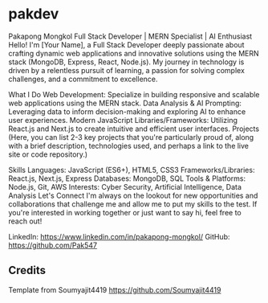 # pakdev

Pakapong Mongkol
Full Stack Developer | MERN Specialist | AI Enthusiast
Hello! I'm [Your Name], a Full Stack Developer deeply passionate about crafting dynamic web applications and innovative solutions using the MERN stack (MongoDB, Express, React, Node.js). My journey in technology is driven by a relentless pursuit of learning, a passion for solving complex challenges, and a commitment to excellence.

What I Do
Web Development: Specialize in building responsive and scalable web applications using the MERN stack.
Data Analysis & AI Prompting: Leveraging data to inform decision-making and exploring AI to enhance user experiences.
Modern JavaScript Libraries/Frameworks: Utilizing React.js and Next.js to create intuitive and efficient user interfaces.
Projects
(Here, you can list 2-3 key projects that you're particularly proud of, along with a brief description, technologies used, and perhaps a link to the live site or code repository.)

Skills
Languages: JavaScript (ES6+), HTML5, CSS3
Frameworks/Libraries: React.js, Next.js, Express
Databases: MongoDB, SQL
Tools & Platforms: Node.js, Git, AWS
Interests: Cyber Security, Artificial Intelligence, Data Analysis
Let's Connect
I'm always on the lookout for new opportunities and collaborations that challenge me and allow me to put my skills to the test. If you're interested in working together or just want to say hi, feel free to reach out!

LinkedIn: https://www.linkedin.com/in/pakapong-mongkol/
GitHub: https://github.com/Pak547

## Credits

Template from Soumyajit4419
https://github.com/Soumyajit4419
